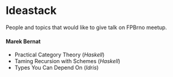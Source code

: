 Ideastack
=========

People and topics that would like to give talk on FPBrno meetup.

#### Marek Bernat
* Practical Category Theory (_Haskell_)
* Taming Recursion with Schemes (_Haskell_)
* Types You Can Depend On (_Idris_)

